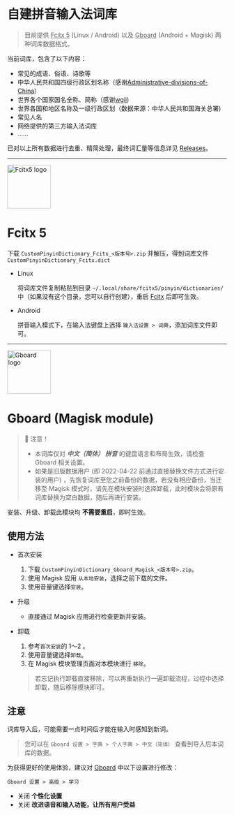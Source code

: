 # 自建拼音输入法词库

> 目前提供 <u>Fcitx 5</u> (Linux / Android) 以及 <u>Gboard</u> (Android + Magisk) 两种词库数据格式。

当前词库，包含了以下内容：

   * 常见的成语、俗语、诗歌等
   * 中华人民共和国四级行政区划名称（感谢[Administrative-divisions-of-China](https://github.com/modood/Administrative-divisions-of-China)）
   * 世界各个国家国名全称、简称（感谢[wgii](https://github.com/occultskyrong/wgii))
   * 世界各国和地区名称及一级行政区划（数据来源：中华人民共和国海关总署)
   * 常见人名
   * 网络提供的第三方输入法词库
   * ……

已对以上所有数据进行去重、精简处理，最终词汇量等信息详见 [Releases](https://github.com/wuhgit/CustomPinyinDictionary/releases)。


---

<div>
	<img src="https://fcitx-im.org/fcitx.png" alt="Fcitx5 logo" width="100">
</div>

# Fcitx 5

下载 `CustomPinyinDictionary_Fcitx_<版本号>.zip` 并解压，得到词库文件 `CustomPinyinDictionary_Fcitx.dict`

- Linux

	将词库文件复制粘贴到目录 `~/.local/share/fcitx5/pinyin/dictionaries/` 中（如果没有这个目录，您可以自行创建），重启 <u>Fcitx</u> 后即可生效。

- Android

	拼音输入模式下，在输入法键盘上选择 `输入法设置 > 词典`，添加词库文件即可。


---


<div>
	<img src="https://play-lh.googleusercontent.com/X64En0aW6jkvDnd5kr16u-YuUsoJ1W2cBzJab3CQ5lObLeQ3T61DpB7AwIoZ7uqgCn4=s180" alt="Gboard logo" width="100">
</div>

# Gboard (Magisk module)

> 🔴 注意！
> - 本词库仅对 ___中文（简体） 拼音___ 的键盘语言和布局生效，请检查 Gboard 相关设置。
> - 如果是旧版数据用户 (即 2022-04-22 前通过直接替换文件方式进行安装的用户) ，先恢复词库至您之前备份的数据，若没有相应备份，当迁移至 Magisk 模式时，请先在模块安装时选择卸载，此时模块会将原有词库替换为空白数据，随后再进行安装。

安装、升级、卸载此模块均 **不需要重启**，即时生效。

## **使用方法**

- 首次安装
   1. 下载 `CustomPinyinDictionary_Gboard_Magisk_<版本号>.zip`。
   2. 使用 Magisk 应用 `从本地安装`，选择之前下载的文件。
   3. 使用音量键选择`安装`。

- 升级
   - 直接通过 Magisk 应用进行检查更新并安装。

- 卸载
   1. 参考`首次安装`的 1～2 。
   2. 使用音量键选择`卸载`。
   3. 在 Magisk 模块管理页面对本模块进行 `移除`。


   > 若忘记执行卸载直接移除，可以再重新执行一遍卸载流程，过程中选择卸载，随后移除模块即可。


## **注意**

词库导入后，可能需要一点时间后才能在输入时感知到新词。
  
> 您可以在 `Gboard 设置 > 字典 > 个人字典 > 中文（简体）` 查看到导入后本词库的数据。

为获得更好的使用体验，建议对 <u>Gboard</u> 中以下设置进行修改：

`Gboard 设置 > 高级 > 学习`

  - 关闭 **个性化设置**
  - 关闭 **改进语音和输入功能，让所有用户受益**

